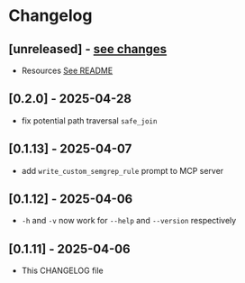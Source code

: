 # Changelog

## [unreleased] - [see changes](https://github.com/semgrep/mcp/compare/v0.2.0...HEAD)

- Resources [See README](README.md#resources)

## [0.2.0] - 2025-04-28

- fix potential path traversal `safe_join`

## [0.1.13] - 2025-04-07

- add `write_custom_semgrep_rule` prompt to MCP server

## [0.1.12] - 2025-04-06

- `-h` and `-v` now work for `--help` and `--version` respectively

## [0.1.11] - 2025-04-06

- This CHANGELOG file
